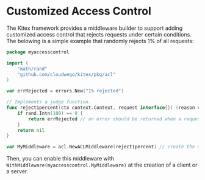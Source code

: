
# Customized Access Control

The Kitex framework provides a middleware builder to support adding customized access control that rejects requests under certain conditions. The belowing is a simple example that randomly rejects 1% of all requests:

```go
package myaccesscontrol

import (
    "math/rand"
    "github.com/cloudwego/kitex/pkg/acl"
)

var errRejected = errors.New("1% rejected")

// Implements a judge function.
func reject1percent(ctx context.Context, request interface{}) (reason error) {
    if rand.Intn(100) == 0 {
        return errRejected // an error should be returned when a request is rejected
    }
    return nil
}

var MyMiddleware = acl.NewACLMiddleware(reject1percent) // create the middleware
```

Then, you can enable this middleware with `WithMiddleware(myaccesscontrol.MyMiddleware)` at the creation of a client or a server.

